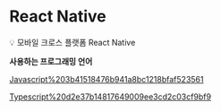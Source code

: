 # React Native

<aside>
💡 모바일 크로스 플랫폼 React Native

</aside>

**사용하는 프로그래밍 언어**

[Javascript%203b41518476b941a8bc1218bfaf523561](Javascript%203b41518476b941a8bc1218bfaf523561)

[Typescript%20d2e37b14817649009ee3cd2c03cf9bf9](Typescript%20d2e37b14817649009ee3cd2c03cf9bf9)